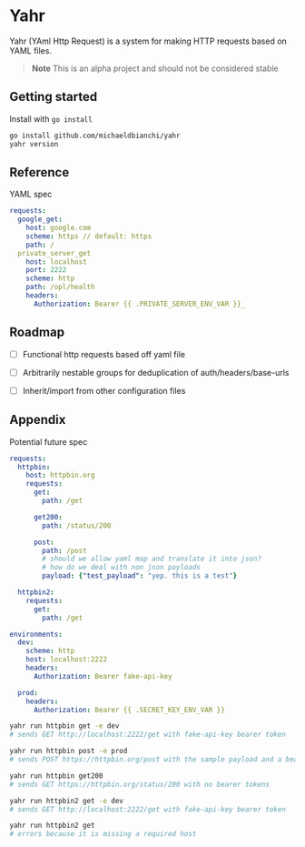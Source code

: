 # Yahr

Yahr (YAml Http Request) is a system for making HTTP requests based on YAML files.

> **Note**
> This is an alpha project and should not be considered stable

## Getting started

Install with `go install`

``` sh
go install github.com/michaeldbianchi/yahr
yahr version
```

## Reference

YAML spec

``` yaml
requests:
  google_get:
    host: google.com
    scheme: https // default: https
    path: /
  private_server_get
    host: localhost
    port: 2222
    scheme: http
    path: /opl/health
    headers:
      Authorization: Bearer {{ .PRIVATE_SERVER_ENV_VAR }}_
```

## Roadmap

* [ ] Functional http requests based off yaml file
* [ ] Arbitrarily nestable groups for deduplication of auth/headers/base-urls
* [ ] Inherit/import from other configuration files


## Appendix

Potential future spec

``` yaml
requests:
  httpbin:
    host: httpbin.org
    requests:
      get:
        path: /get

      get200:
        path: /status/200

      post:
        path: /post
        # should we allow yaml map and translate it into json?
        # how do we deal with non json payloads
        payload: {"test_payload": "yep. this is a test"}

  httpbin2:
    requests:
      get:
        path: /get

environments:
  dev:
    scheme: http
    host: localhost:2222
    headers:
      Authorization: Bearer fake-api-key

  prod:
    headers:
      Authorization: Bearer {{ .SECRET_KEY_ENV_VAR }}
```

``` sh
yahr run httpbin get -e dev
# sends GET http://localhost:2222/get with fake-api-key bearer token

yahr run httpbin post -e prod
# sends POST https://httpbin.org/post with the sample payload and a bearer token from the env var SECRET_KEY_ENV_VAR

yahr run httpbin get200
# sends GET https://httpbin.org/status/200 with no bearer tokens

yahr run httpbin2 get -e dev
# sends GET http://localhost:2222/get with fake-api-key bearer token

yahr run httpbin2 get
# errors because it is missing a required host
```

